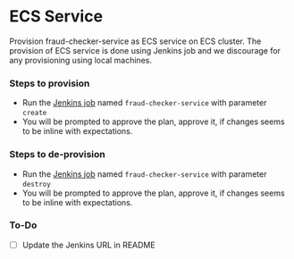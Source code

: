 # ECS Service

Provision fraud-checker-service as ECS service on ECS cluster. The provision of ECS service is done using Jenkins job and we discourage 
for any provisioning using local machines.

### Steps to provision

- Run the [Jenkins job](TBD_Jenkins_URL) named `fraud-checker-service` with parameter `create`
- You will be prompted to approve the plan, approve it, if changes seems to be inline with expectations. 

### Steps to de-provision

- Run the [Jenkins job](TBD_Jenkins_URL) named `fraud-checker-service` with parameter `destroy`
- You will be prompted to approve the plan, approve it, if changes seems to be inline with expectations.

### To-Do
- [ ] Update the Jenkins URL in README
